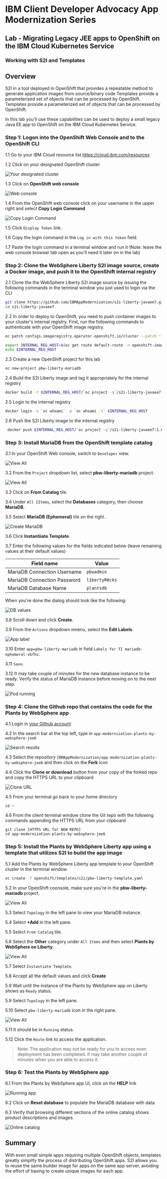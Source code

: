 # IBM Client Developer Advocacy App Modernization Series

## Lab - Migrating Legacy JEE apps to OpenShift on the IBM Cloud Kubernetes Service

### Working with S2I and Templates

## Overview

S2I in a tool deployed in OpenShift that provides a repeatable method to generate application images from source/binary code Templates provide a parameterized set of objects that can be processed by OpenShift. Templates provide a parameterized set of objects that can be processed by OpenShift.

In this lab you'll use these  capabilities can be used to deploy a small legacy  Java EE app to OpenShift on the IBM Cloud Kubernetes Service.

### Step 1: Logon into the OpenShift Web Console and to the OpenShift CLI

1.1 Go to your IBM Cloud resource list https://cloud.ibm.com/resources

1.2 Click on  your designated OpenShift cluster

   ![Your designated cluster](images/ss1.png)

1.3 Click on **OpenShift web console**

   ![Web console](images/ss2.png)

1.4 From the OpenShift web console click on your username in the upper right and select **Copy Login Command**

   ![Copy Login Command](images/ss3.png)

1.5 Click `Display Token` link.

1.6 Copy the login command in the `Log in with this token` field.

1.7 Paste the login command in a terminal window and run it (Note: leave the web console browser tab open as you'll need it later on in the lab)

### Step 2: Clone the WebSphere Liberty S2I image source, create a Docker image,  and push it to the OpenShift internal registry

2.1 Clone the  the WebSphere Liberty S2I image source by issuing the following commands in the terminal window you just used to login via the CLI

   ```bash
   git clone https://github.com/IBMAppModernization/s2i-liberty-javaee7.git
   cd s2i-liberty-javaee7
   ```

2.2 In order to deploy to OpenShift, you need to push container images to your cluster's internal registry. First, run the following commands to authenticate with your OpenShift image registry.

   ```bash
   oc patch configs.imageregistry.operator.openshift.io/cluster --patch '{"spec":{"defaultRoute":true}}' --type=merge

   export INTERNAL_REG_HOST=$(oc get route default-route -n openshift-image-registry --template='{{ .spec.host }}')
   echo $INTERNAL_REG_HOST
   ```
2.3 Create a new OpenShift project for this lab

   ```bash
   oc new-project pbw-liberty-mariadb
   ```

2.4 Build the S2I Liberty image and tag it appropriately for the internal registry

   ```bash
   docker build -t $INTERNAL_REG_HOST/`oc project -q`/s2i-liberty-javaee7:1.0 .
   ```

2.5 Login to the internal registry

   ```bash
   docker login -u `oc whoami` -p `oc whoami -t` $INTERNAL_REG_HOST
   ```
2.6 Push the S2I Liberty image to the internal registry

   ```bash
    docker push $INTERNAL_REG_HOST/`oc project -q`/s2i-liberty-javaee7:1.0
   ```

### Step 3: Install MariaDB from the OpenShift template catalog

3.1 In your OpenShift Web console, switch to `Developer` view.

   ![View All](images/ss4-1.png)

3.2 From the `Project` dropdown list, select **pbw-liberty-mariadb** project.

   ![View All](images/ss4-2.png)

3.3 Click on **From Catalog** tile.

3.4 Under `All IItems`, select the **Databases** category, then choose **MariaDB**.

3.5 Select **MariaDB (Ephemeral)** tile on the right.

   ![Create MariaDB](images/ss5-1.png)

3.6 Click **Instantiiate Template**.

3.7 Enter the following values for the fields indicated below (leave remaining values at their default values)

| Field name | Value |
| ---------- | ----- |
| MariaDB Connection Username | `pbwadmin` |
| MariaDB Connection Password | `l1bertyR0cks` |
| MariaDB Database Name | `plantsdb`|

When you're done the dialog should look like the following:

 ![DB values](images/ss5.5-1.png)

3.8 Scroll down and click **Create**.

3.9 From the `Actions` dropdown mnenu, select the **Edit Labels**.

 ![App label](images/ss5.6-1.png)

3.10 Enter `app=pbw-liberty-mariadb` in field `Labels for TI mariadb-ephemeral-vbfhz`.

3.11 `Save`.

3.12 It may take couple of minutes for the new database instance to be ready. Verify the status of MariaDB instance before moving on to the next step.

   ![Pod running](images/ss7-1.png)

### Step 4: Clone the Github repo that contains the code for the Plants by WebSphere app

4.1  Login in [your Github account](https://github.com)

4.2  In the search bar at the top left, type in `app-modernization-plants-by-websphere-jee6`

 ![Search results](images/ss0.png)

4.3  Select the repository `IBMAppModernization/app-modernization-plants-by-websphere-jee6` and then click on the **Fork** icon

4.4  Click the **Clone or download** button from your copy of the forked repo and copy the HTTPS URL to your clipboard

 ![Clone URL](images/ss00.png)

4.5 From your terminal go back to your home directory

  ```text
  cd ~
  ```
4.6  From the client terminal window clone the Git repo  with  the following commands  appending the HTTPS URL from your clipboard

  ```text
  git clone [HTTPS URL for NEW REPO]
  cd app-modernization-plants-by-websphere-jee6
  ```

### Step 5: Install the Plants by WebSphere Liberty app using a template that utilizes S2I to build the app image   

5.1 Add the Plants by WebSphere Liberty app template to your OpenShift cluster in the terminal window.

   ```bash
   oc create -f openshift/templates/s2i/pbw-liberty-template.yaml
   ```
5.2 In your OpenShift coonsole, make sure you're in the **pbw-liberty-mariadb** project.

   ![View All](images/ss8-1.png)

5.3 Select `Topology` in the left pane to view your MariaDB instance.

5.4 Select **+Add** in the left pane.

5.5 Select `From Catalog` tile.

5.6 Select the **Other** category under `All Items` and then select **Plants by WebSphere on Liberty**.

   ![View All](images/ss8-2.png)

5.7 Select `Instantiate Template`.

5.8 Accept all the default values and click **Create**

5.9 Wait until the instance of the Plants by WebSphere app on Liberty shows as `Ready` status.

5.9 Select `Topology` in the left pane.

5.10 Select `pbw-liberty-mariadb` icon in the right pane.

   ![View All](images/ss8-3.png)

5.11 It should be in `Running` status.

5.12 Click the `Route` link to access the application.

> Note: The application may not be ready for you to access even deployment has been completed. It may take another couple of minutes when you are able to access it.


### Step 6: Test the Plants by WebSphere app

6.1 From the Plants by WebSphere app UI, click on the **HELP** link

   ![Running app](images/ss10.png)

6.2 Click on **Reset database** to populate the MariaDB database with data

6.3 Verify that browsing different sections of the online catalog shows product descriptions and images.

   ![Online catalog](images/ss11.png)

## Summary

With even small simple apps requiring multiple OpenShift  objects,  templates  greatly simplify the process of distributing OpenShift  apps. S2I allows you to reuse the  same builder image for apps on the same app server, avoiding  the effort of having to create unique images for each app.
